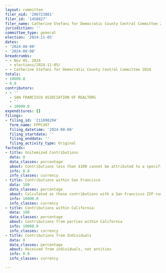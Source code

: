 ```yaml
---
layout: committee
filer_nid: '206723881'
filer_id: '1458827'
filer_name: Catherine Stefani for Democratic County Central Committee 2024
jurisdiction: ''
committee_type: general
election: '2024-11-05'
dates:
- '2024-08-08'
- '2024-08-08'
breadcrumbs:
- - Nov 05, 2024
  - elections/2024-11-05/
- - Catherine Stefani for Democratic County Central Committee 2024
totals:
- 10000.0
- 0.0
contributors:
- - ''
  - SAN FRANCISCO ASSOCIATION OF REALTORS
  - ''
  - 10000.0
expenditures: []
filings:
- filing_id: '211898204'
  form_name: FPPC497
  filing_datetime: '2024-08-08'
  filing_startdate: ''
  filing_enddate: ''
  filing_activity_type: Original
factoids:
- title: Unitemized Contributions
  data: 0
  data_classes: percentage
  about: Contributions less than $100 cannot be attributed to a specific individual
  info: 0.0
  info_classes: currency
- title: Contributions within San Francisco
  data: 100
  data_classes: percentage
  about: Calculated as those contributions with a San Francisco ZIP code
  info: 10000.0
  info_classes: currency
- title: Contributions within California
  data: 100
  data_classes: percentage
  about: Contributions from parties within California
  info: 10000.0
  info_classes: currency
- title: Contributions from Individuals
  data: 0
  data_classes: percentage
  about: Received from individuals, not entities
  info: 0.0
  info_classes: currency

---
```


